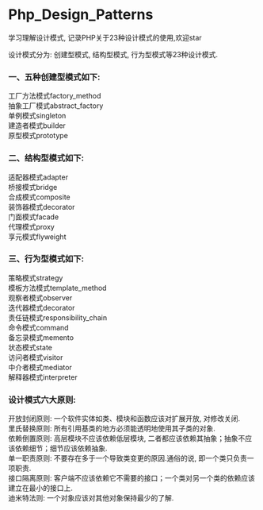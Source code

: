 # Php_Design_Patterns
学习理解设计模式, 记录PHP关于23种设计模式的使用,欢迎star  

设计模式分为: 创建型模式,  结构型模式, 行为型模式等23种设计模式. 

### 一、五种创建型模式如下: 
工厂方法模式factory_method   
抽象工厂模式abstract_factory  
单例模式singleton  
建造者模式builder   
原型模式prototype   

### 二、结构型模式如下: 
适配器模式adapter    
桥接模式bridge     
合成模式composite    
装饰器模式decorator    
门面模式facade    
代理模式proxy    
享元模式flyweight   

### 三、行为型模式如下: 
策略模式strategy     
模板方法模式template_method   
观察者模式observer    
迭代器模式decorator    
责任链模式responsibility_chain    
命令模式command   
备忘录模式memento    
状态模式state     
访问者模式visitor    
中介者模式mediator   
解释器模式interpreter  

### 设计模式六大原则:  
开放封闭原则: 一个软件实体如类、模块和函数应该对扩展开放, 对修改关闭.  
里氏替换原则: 所有引用基类的地方必须能透明地使用其子类的对象.  
依赖倒置原则: 高层模块不应该依赖低层模块, 二者都应该依赖其抽象；抽象不应该依赖细节；细节应该依赖抽象.  
单一职责原则: 不要存在多于一个导致类变更的原因.通俗的说, 即一个类只负责一项职责.  
接口隔离原则: 客户端不应该依赖它不需要的接口；一个类对另一个类的依赖应该建立在最小的接口上.  
迪米特法则: 一个对象应该对其他对象保持最少的了解.  